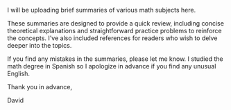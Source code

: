 I will be uploading brief summaries of various math subjects here. 

These summaries are designed to provide a quick review, including concise theoretical explanations and straightforward practice problems to reinforce the concepts. I've also included references for readers who wish to delve deeper into the topics.

If you find any mistakes in the summaries, please let me know. I studied the math degree in Spanish so I apologize in advance if you find any unusual English.

Thank you in advance,

David

